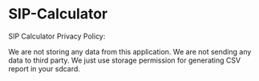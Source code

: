 # SIP-Calculator

SIP Calculator Privacy Policy:

We are not storing any data from this application. We are not sending any data to third party. We just use storage permission for generating CSV report in your sdcard.
